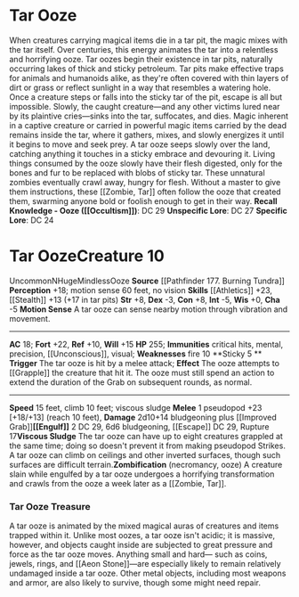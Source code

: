 ﻿---
ac: '18'
alignment: N
all_resistance: null
burrow_speed: null
charisma: '-5'
climb_speed: '10'
constitution: '+8'
creature_ability:
- Engulf
- Motion Sense
- Sticky
- Viscous Sludge
- Zombification
creature_family: null
description: "When creatures carrying magical items die in a tar pit, the magic mixes\
  \ with the tar itself. Over centuries, this energy animates the tar into a relentless\
  \ and horrifying ooze.<br/><br/> Tar oozes begin their existence in tar pits, naturally\
  \ occurring lakes of thick and sticky petroleum. Tar pits make effective traps for\
  \ animals and humanoids alike, as they're often covered with thin layers of dirt\
  \ or grass or reflect sunlight in a way that resembles a watering hole. Once a creature\
  \ steps or falls into the sticky tar of the pit, escape is all but impossible. Slowly,\
  \ the caught creature\u2014and any other victims lured near by its plaintive cries\u2014\
  sinks into the tar, suffocates, and dies.<br/><br/> Magic inherent in a captive\
  \ creature or carried in powerful magic items carried by the dead remains inside\
  \ the tar, where it gathers, mixes, and slowly energizes it until it begins to move\
  \ and seek prey. A tar ooze seeps slowly over the land, catching anything it touches\
  \ in a sticky embrace and devouring it.<br/><br/> Living things consumed by the\
  \ ooze slowly have their flesh digested, only for the bones and fur to be replaced\
  \ with blobs of sticky tar. These unnatural zombies eventually crawl away, hungry\
  \ for flesh. Without a master to give them instructions, these [[DATABASE/monsterfamily/Zombie,\
  \ Tar|tar zombies]] often follow the ooze that created them, swarming anyone bold\
  \ or foolish enough to get in their way.<br/><br/><b><u>Recall Knowledge - Ooze</u>\
  \ ( [[DATABASE/skill/Occultism|Occultism]] )</b>: DC 29<br/><b><u>Unspecific Lore</u></b>:\
  \ DC 27<br/><b><u>Specific Lore</u></b>: DC 24"
dexterity: '-3'
element: null
fly_speed: null
fortitude: '+22'
hardness: null
hp: '255'
id: '1815'
immunity:
- critical hits
- '[[DATABASE/trait/Mental|mental]]'
- precision
- '[[DATABASE/condition/Unconscious|unconscious]]'
- '[[DATABASE/trait/Visual|visual]]'
intelligence: '-5'
land_speed: '15'
language: null
level: '10'
max_speed: '15'
name: Tar Ooze
perception: '+18'
rarity: Uncommon
reflex: '+10'
resistance: null
rus_type_level: null
school: null
sense:
- motion sense 60 feet
- no vision
size: Huge
skill:
- '[[DATABASE/skill/Athletics|Athletics]] +23'
- '[[DATABASE/skill/Stealth|Stealth]] +13'
source: '[[DATABASE/source/Pathfinder 177. Burning Tundra|Pathfinder #177: Burning
  Tundra]]'
speed:
- 15 feet
- climb 10 feet; viscous sludge
spell: null
strength: '+8'
strength_req: '8'
strongest_save:
- Fortitude
swim_speed: null
trait:
- '[[DATABASE/trait/Mindless|Mindless]]'
- '[[DATABASE/trait/Ooze|Ooze]]'
- '[[DATABASE/trait/Uncommon|Uncommon]]'
type: Creature
vision: null
weakest_save:
- Reflex
weakness:
- '[[DATABASE/trait/Fire|fire]] 10'
will: '+15'
wisdom: '+0'

---
# Tar Ooze

When creatures carrying magical items die in a tar pit, the magic mixes with the tar itself. Over centuries, this energy animates the tar into a relentless and horrifying ooze.
 Tar oozes begin their existence in tar pits, naturally occurring lakes of thick and sticky petroleum. Tar pits make effective traps for animals and humanoids alike, as they're often covered with thin layers of dirt or grass or reflect sunlight in a way that resembles a watering hole. Once a creature steps or falls into the sticky tar of the pit, escape is all but impossible. Slowly, the caught creature—and any other victims lured near by its plaintive cries—sinks into the tar, suffocates, and dies.
 Magic inherent in a captive creature or carried in powerful magic items carried by the dead remains inside the tar, where it gathers, mixes, and slowly energizes it until it begins to move and seek prey. A tar ooze seeps slowly over the land, catching anything it touches in a sticky embrace and devouring it.
 Living things consumed by the ooze slowly have their flesh digested, only for the bones and fur to be replaced with blobs of sticky tar. These unnatural zombies eventually crawl away, hungry for flesh. Without a master to give them instructions, these [[Zombie, Tar]] often follow the ooze that created them, swarming anyone bold or foolish enough to get in their way.
**Recall Knowledge - Ooze ([[Occultism]])**: DC 29
**Unspecific Lore**: DC 27
**Specific Lore**: DC 24

# Tar Ooze<span class="item-type">Creature 10</span>

<span class="trait-uncommon item-trait">Uncommon</span><span class="trait-alignment item-trait">N</span><span class="trait-size item-trait">Huge</span><span class="item-trait">Mindless</span><span class="item-trait">Ooze</span>
**Source** [[Pathfinder 177. Burning Tundra]]
**Perception** +18; motion sense 60 feet, no vision
**Skills** [[Athletics]] +23, [[Stealth]] +13 (+17 in tar pits)
**Str** +8, **Dex** -3, **Con** +8, **Int** -5, **Wis** +0, **Cha** -5
**Motion Sense** A tar ooze can sense nearby motion through vibration and movement.

---
**AC** 18; **Fort** +22, **Ref** +10, **Will** +15
**HP** 255; **Immunities** critical hits, mental, precision, [[Unconscious]], visual; **Weaknesses** fire 10
<span class="in-box-ability">**Sticky <span class="action-icon">5</span> ** **Trigger** The tar ooze is hit by a melee attack; **Effect** The ooze attempts to [[Grapple]] the creature that hit it. The ooze must still spend an action to extend the duration of the Grab on subsequent rounds, as normal.</span>

---
**Speed** 15 feet, climb 10 feet; viscous sludge
<span class="in-box-ability">**Melee** <span class="action-icon">1</span> pseudopod +23 [+18/+13] (reach 10 feet), **Damage** 2d10+14 bludgeoning plus [[Improved Grab]]</span><span class="in-box-ability">**[[Engulf]]** <span class="action-icon">2</span> DC 29, 6d6 bludgeoning, [[Escape]] DC 29, Rupture 17</span><span class="in-box-ability">**Viscous Sludge** The tar ooze can have up to eight creatures grappled at the same time; doing so doesn't prevent it from making pseudopod Strikes. A tar ooze can climb on ceilings and other inverted surfaces, though such surfaces are difficult terrain.</span><span class="in-box-ability">**Zombification** (necromancy, ooze) A creature slain while engulfed by a tar ooze undergoes a horrifying transformation and crawls from the ooze a week later as a [[Zombie, Tar]].</span>

###  Tar Ooze Treasure

A tar ooze is animated by the mixed magical auras of creatures and items trapped within it. Unlike most oozes, a tar ooze isn't acidic; it is massive, however, and objects caught inside are subjected to great pressure and force as the tar ooze moves. Anything small and hard— such as coins, jewels, rings, and [[Aeon Stone]]—are especially likely to remain relatively undamaged inside a tar ooze. Other metal objects, including most weapons and armor, are also likely to survive, though some might need repair.